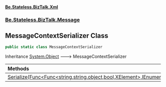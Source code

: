 #### [Be.Stateless.BizTalk.Xml](README.md 'README')
### [Be.Stateless.BizTalk.Message](Be.Stateless.BizTalk.Message.md 'Be.Stateless.BizTalk.Message')

## MessageContextSerializer Class

```csharp
public static class MessageContextSerializer
```

Inheritance [System.Object](https://docs.microsoft.com/en-us/dotnet/api/System.Object 'System.Object') &#129106; MessageContextSerializer

| Methods | |
| :--- | :--- |
| [Serialize(Func&lt;Func&lt;string,string,object,bool,XElement&gt;,IEnumerable&lt;XElement&gt;&gt;)](MessageContextSerializer.Serialize(Func_Func_string,string,object,bool,XElement_,IEnumerable_XElement__).md 'Be.Stateless.BizTalk.Message.MessageContextSerializer.Serialize(System.Func<System.Func<string,string,object,bool,System.Xml.Linq.XElement>,System.Collections.Generic.IEnumerable<System.Xml.Linq.XElement>>)') | |
